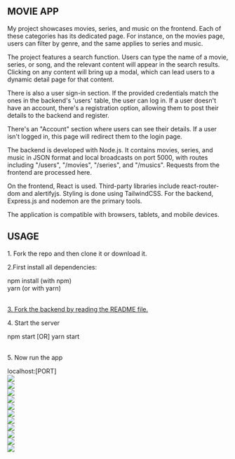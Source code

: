 <h2>MOVIE APP</h2>
<p>
My project showcases movies, series, and music on the frontend. Each of these categories has its dedicated page. For instance, on the movies page, users can filter by genre, and the same applies to series and music.
</p>
<p>
The project features a search function. Users can type the name of a movie, series, or song, and the relevant content will appear in the search results. Clicking on any content will bring up a modal, which can lead users to a dynamic detail page for that content.
</p>
<p>
There is also a user sign-in section. If the provided credentials match the ones in the backend's 'users' table, the user can log in. If a user doesn't have an account, there's a registration option, allowing them to post their details to the backend and register.
</p>
<p>
There's an "Account" section where users can see their details. If a user isn't logged in, this page will redirect them to the login page.
</p>
<p>
The backend is developed with Node.js. It contains movies, series, and music in JSON format and local broadcasts on port 5000, with routes including "/users", "/movies", "/series", and "/musics". Requests from the frontend are processed here.
</p>
<p>
On the frontend, React is used. Third-party libraries include react-router-dom and alertifyjs. Styling is done using TailwindCSS. For the backend, Express.js and nodemon are the primary tools.
</p>
<p>
The application is compatible with browsers, tablets, and mobile devices.
</p>

<h2>USAGE</h2>
<p>1. Fork the repo and then clone it or download it.</p>
<p>2.First install all dependencies:</p>
<div>
  <storng>npm install</storng> (with npm) </br>
  <storng>yarn</storng> (or with yarn)
</div> </br>
<p>
<a href="https://github.com/Tarikkkoc/movie-app-backend-nodeJs">
3. Fork the backend by reading the README file.
</a>
</p>
<p>
4. Start the server
</p>
<div>
npm start [OR] yarn start
</div> </br>
<p>
5. Now run the app
</p>
<div>
localhost:[PORT]
</div>




<img src="./public/img/github/responsive-design.jpg"/>
</br>
<img src="./public/img/github/responsive2.jpg"/> </br>
<img src="./public/img/github/responsive3.jpg"/> </br>
<img src="./public/img/github/admin-panel.jpg"/> </br>
<img src="./public/img/github/edit-page.jpg"/> </br>
<img src="./public/img/github/detail-page.jpg"/> </br>
<img src="./public/img/github/login.jpg"/> </br>
<img src="./public/img/github/update.jpg"/> </br>
<img src="./public/img/github/login.jpg"/> </br>
<img src="./public/img/github/register.jpg"/> </br>
<img src="./public/img/github/register2.jpg"/> </br>








